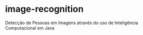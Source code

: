 # image-recognition
Detecção de Pessoas em Imagens através do uso de Inteligência Computacional em Java
